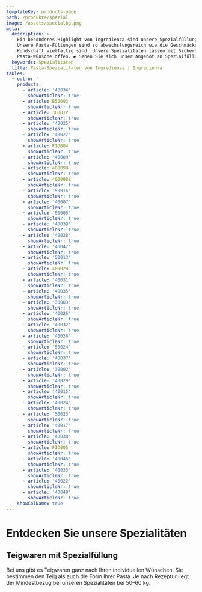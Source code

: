 ```yaml
---
templateKey: products-page
path: /produkte/spezial
image: /assets/specialbg.png
meta:
  description: >-
    Ein besonderes Highlight von Ingredienza sind unsere Spezialfüllungen.
    Unsere Pasta-Füllungen sind so abwechslungsreich wie die Geschmäcker Ihrer
    Kundschaft vielfältig sind. Unsere Spezialitäten lassen mit Sicherheit keine
    Pasta-Wünsche offen. ► Sehen Sie sich unser Angebot an Spezialfüllungen an
  keywords: Spezialitäten
  title: Pasta-Spezialitäten von Ingredienza | Ingredienza
tables:
  - outro: ''
    products:
      - article: '40034'
        showArticleNr: true
      - article: B50003
        showArticleNr: true
      - article: 30001P
        showArticleNr: true
      - article: '40025'
        showArticleNr: true
      - article: '40027'
        showArticleNr: true
      - article: FID004
        showArticleNr: true
      - article: '40009'
        showArticleNr: true
      - article: 40009B
        showArticleNr: true
      - article: 40009Bi
        showArticleNr: true
      - article: '50016'
        showArticleNr: true
      - article: '40007'
        showArticleNr: true
      - article: '50005'
        showArticleNr: true
      - article: '40039'
        showArticleNr: true
      - article: '40028'
        showArticleNr: true
      - article: '40047'
        showArticleNr: true
      - article: '50013'
        showArticleNr: true
      - article: 40002B
        showArticleNr: true
      - article: '40031'
        showArticleNr: true
      - article: '40035'
        showArticleNr: true
      - article: '30003'
        showArticleNr: true
      - article: '40026'
        showArticleNr: true
      - article: '40032'
        showArticleNr: true
      - article: '40036'
        showArticleNr: true
      - article: '50024'
        showArticleNr: true
      - article: '40037'
        showArticleNr: true
      - article: '30002'
        showArticleNr: true
      - article: '40029'
        showArticleNr: true
      - article: '40015'
        showArticleNr: true
      - article: '40024'
        showArticleNr: true
      - article: '50023'
        showArticleNr: true
      - article: '40017'
        showArticleNr: true
      - article: '40038'
        showArticleNr: true
      - article: FID005
        showArticleNr: true
      - article: '40046'
        showArticleNr: true
      - article: '40033'
        showArticleNr: true
      - article: '40022'
        showArticleNr: true
      - article: '40048'
        showArticleNr: true
    showColName: true
---
```

 
# Entdecken Sie unsere Spezialitäten 

## Teigwaren mit Spezial&shy;füllung

Bei uns gibt es Teigwaren ganz nach Ihren individuellen Wünschen. Sie bestimmen
den Teig als auch die Form Ihrer Pasta. Je nach Rezeptur liegt der Mindestbezug
bei unseren Spezialitäten bei 50–60 kg.
